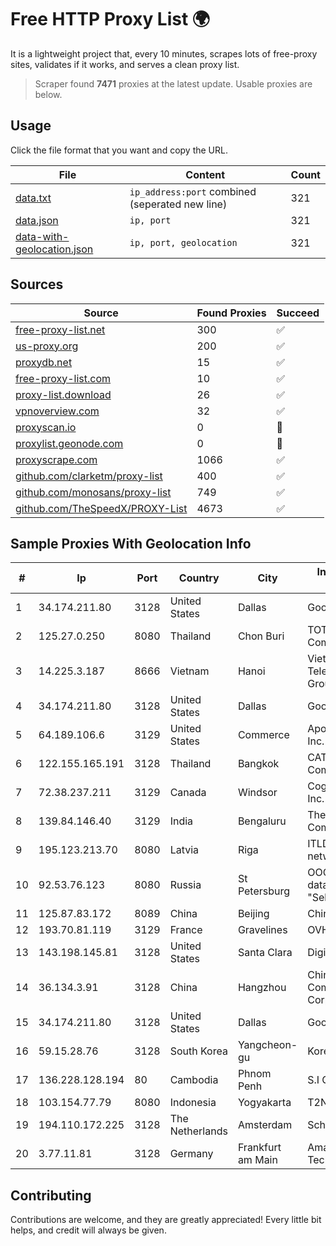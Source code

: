
# Free HTTP Proxy List 🌍

It is a lightweight project that, every 10 minutes, scrapes lots of free-proxy sites, validates if it works, and serves a clean proxy list.


> Scraper found **7471** proxies at the latest update. Usable proxies are below.

## Usage

Click the file format that you want and copy the URL.


|File|Content|Count|
|----|-------|-----|
|[data.txt](https://raw.githubusercontent.com/themiralay/Proxy-List-World/master/data.txt)|`ip_address:port` combined (seperated new line)|321|
|[data.json](https://raw.githubusercontent.com/themiralay/Proxy-List-World/master/data.json)|`ip, port`|321|
|[data-with-geolocation.json](https://raw.githubusercontent.com/themiralay/Proxy-List-World/master/data-with-geolocation.json)|`ip, port, geolocation`|321|

## Sources

|Source|Found Proxies|Succeed|
|------|-------------|-------|
|[free-proxy-list.net](https://free-proxy-list.net)|300|✅|
|[us-proxy.org](https://www.us-proxy.org)|200|✅|
|[proxydb.net](http://proxydb.net)|15|✅|
|[free-proxy-list.com](https://free-proxy-list.com/?page=&port=&type%5B%5D=http&type%5B%5D=https&up_time=0&search=Search)|10|✅|
|[proxy-list.download](https://www.proxy-list.download/HTTP)|26|✅|
|[vpnoverview.com](https://vpnoverview.com/privacy/anonymous-browsing/free-proxy-servers)|32|✅|
|[proxyscan.io](https://www.proxyscan.io)|0|🚫|
|[proxylist.geonode.com](https://proxylist.geonode.com/api/proxy-list?limit=300&page=1&sort_by=lastChecked&sort_type=desc&protocols=http,https)|0|🚫|
|[proxyscrape.com](https://api.proxyscrape.com/v2/?request=displayproxies&protocol=http&timeout=10000&country=all&ssl=all&anonymity=all)|1066|✅|
|[github.com/clarketm/proxy-list](https://raw.githubusercontent.com/clarketm/proxy-list/master/proxy-list-raw.txt)|400|✅|
|[github.com/monosans/proxy-list](https://raw.githubusercontent.com/monosans/proxy-list/main/proxies/http.txt)|749|✅|
|[github.com/TheSpeedX/PROXY-List](https://raw.githubusercontent.com/TheSpeedX/PROXY-List/master/http.txt)|4673|✅|


## Sample Proxies With Geolocation Info

|#|Ip|Port|Country|City|Internet Service Provider|
|-|--|----|-------|----|-------------------------|
|1|34.174.211.80|3128|United States|Dallas|Google LLC|
|2|125.27.0.250|8080|Thailand|Chon Buri|TOT Public Company Limited|
|3|14.225.3.187|8666|Vietnam|Hanoi|Vietnam Posts and Telecommunications Group|
|4|34.174.211.80|3128|United States|Dallas|Google LLC|
|5|64.189.106.6|3129|United States|Commerce|Apogee Telecom Inc.|
|6|122.155.165.191|3128|Thailand|Bangkok|CAT Telecom Public Company Limited|
|7|72.38.237.211|3129|Canada|Windsor|Cogeco Connexion Inc.|
|8|139.84.146.40|3129|India|Bengaluru|The Constant Company, LLC|
|9|195.123.213.70|8080|Latvia|Riga|ITLDC Latvia network|
|10|92.53.76.123|8080|Russia|St Petersburg|OOO "Network of data-centers "Selectel"|
|11|125.87.83.172|8089|China|Beijing|Chinanet|
|12|193.70.81.119|3129|France|Gravelines|OVH SAS|
|13|143.198.145.81|3128|United States|Santa Clara|DigitalOcean, LLC|
|14|36.134.3.91|3128|China|Hangzhou|China Mobile Communications Corporation|
|15|34.174.211.80|3128|United States|Dallas|Google LLC|
|16|59.15.28.76|3128|South Korea|Yangcheon-gu|Korea Telecom|
|17|136.228.128.194|80|Cambodia|Phnom Penh|S.I Group|
|18|103.154.77.79|8080|Indonesia|Yogyakarta|T2NET|
|19|194.110.172.225|3128|The Netherlands|Amsterdam|Schokker IT B.V.|
|20|3.77.11.81|3128|Germany|Frankfurt am Main|Amazon Technologies Inc.|



## Contributing

Contributions are welcome, and they are greatly appreciated! Every
little bit helps, and credit will always be given.

